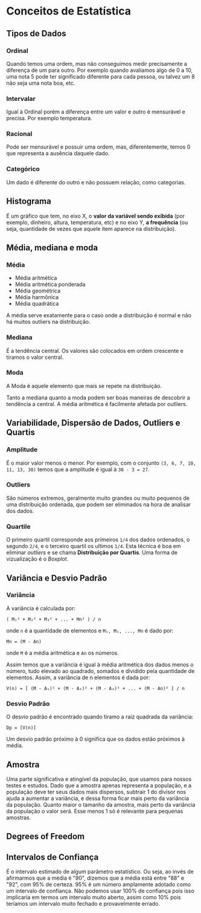 # Conceitos de Estatística

## Tipos de Dados

### Ordinal

Quando temos uma ordem, mas não conseguimos medir precisamente a diferença de um para outro. Por exemplo quando avaliamos algo de 0 a 10, uma nota 5 pode ter significado diferente para cada pessoa, ou talvez um 8 não seja uma nota boa, etc.

### Intervalar

Igual à Ordinal porém a diferença entre um valor e outro é mensurável e precisa. Por exemplo temperatura.

### Racional

Pode ser mensurável e possuir uma ordem, mas, diferentemente, temos 0 que representa a ausência daquele dado.

### Categórico

Um dado é diferente do outro e não possuem relação, como categorias.

## Histograma

É um gráfico que tem, no eixo X, o __valor da variável sendo exibida__ (por exemplo, dinheiro, altura, temperatura, etc) e no eixo Y, __a frequência__ (ou seja, quantidade de vezes que aquele item aparece na distribuição).

## Média, mediana e moda

### Média

* Média aritmética
* Média aritmética ponderada
* Média geométrica
* Média harmônica
* Média quadrática

A média serve exatamente para o caso onde a distribuição é normal e não há muitos outliers na distribuição.

### Mediana

É a tendência central. Os valores são colocados em ordem crescente e tiramos o valor central.

### Moda

A Moda é aquele elemento que mais se repete na distribuição.

Tanto a mediana quanto a moda podem ser boas maneiras de descobrir a tendência a central. A média aritmética é facilmente afetada por outliers.

## Variabilidade, Dispersão de Dados, Outliers e Quartis

### Amplitude

É o maior valor menos o menor. Por exemplo, com o conjunto ```(3, 6, 7, 10, 11, 13, 30)``` temos que a amplitude é igual à ```30 - 3 = 27```.

### Outliers

São números extremos, geralmente muito grandes ou muito pequenos de uma distribuição ordenada, que podem ser eliminados na hora de analisar dos dados.

### Quartile

O primeiro quartil corresponde aos primeiros ```1/4``` dos dados ordenados, o segundo ```2/4```, e o terceiro quartil os ultimos ```1/4```. Esta técnica é boa em eliminar *outliers* e se chama __Distribuição por Quartis__. Uma forma de vizualização é o *Boxplot*.

## Variância e Desvio Padrão

### Variância

A variância é calculada por:

```( M₁² + M₂² + M₃² + ... + Mn² ) / n```

onde ```n``` é a quantidade de elementos e ```M₁, M₂, ..., Mn``` é dado por:

```Mn = (M - An)```

onde ```M``` é a média aritmética e ```An``` os números.

Assim temos que a variância é igual à média aritmética dos dados menos o número, tudo elevado ao quadrado, somados e dividido pela quantidade de elementos. Assim, a variância de n elementos é dada por:

	V(n) = [ (M - A₁)² + (M - A₂)² + (M - A₃)² + ... + (M - An)² ] / n

### Desvio Padrão

O desvio padrão é encontrado quando tiramo a raíz quadrada da variância:

	Dp = [V(n)]

Um desvio padrão próximo à 0 significa que os dados estão próximos à média.

## Amostra

Uma parte significativa e atingível da população, que usamos para nossos testes e estudos. Dado que a amostra apenas representa a população, e a população deve ter seus dados mais dispersos, subtrair 1 do divisor nos ajuda a aumentar a variância, e dessa forma ficar mais perto da variância da população. Quanto maior o tamanho da amostra, mais perto da variância da população o valor será. Esse menos 1 só é relevante para pequenas amostras.

## Degrees of Freedom

## Intervalos de Confiança

É o intervalo estimado de algum parâmetro estatístico. Ou seja, ao invés de afirmarmos que a média é "90", dizemos que a média está entre "88" e "92", com 95% de certeza. 95% é um número amplamente adotado como um intervalo de confiança. Não podemos usar 100% de confiança pois isso implicaria em termos um intervalo muito aberto, assim como 10% pois teríamos um intervalo muito fechado e provavelmente errado.

